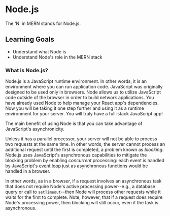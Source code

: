 # Node.js

The 'N' in MERN stands for Node.js.

## Learning Goals

- Understand what Node is
- Understand Node's role in the MERN stack

### What is Node.js?

Node.js is a JavaScript runtime environment. In other words, it is an
environment where you can run application code. JavaScript was originally
designed to be used only in browsers. Node allows us to utilize JavaScript code
outside of the browser in order to build network applications. You have already
used Node to help manage your React app's dependencies. Now you will be taking
it one step further and using it as a runtime environment for your server. You
will truly have a full-stack JavaScript app!

The main benefit of using Node is that you can take advantage of JavaScript's
asynchronicity.

Unless it has a parallel processor, your server will not be able to process two
requests at the same time. In other words, the server cannot process an
additional request until the first is completed, a problem known as _blocking_.
Node.js uses JavaScript's asynchronous capabilities to mitigate the blocking
problem by enabling _concurrent_ processing: each event is handled by
JavaScript's [event loop] just as asynchronous functions would be handled in a
browser.

In other words, as in a browser, if a request involves an asynchronous task that
does not require Node's active processing power--e.g., a database query or call
to `setTimeout`--then Node will process other requests while it waits for the
first to complete. Note, however, that if a request does require Node's
processing power, then blocking will still occur, even if the task is
asynchronous.

[event loop]: http://latentflip.com/loupe/?code=JC5vbignYnV0dG9uJywgJ2NsaWNrJywgZnVuY3Rpb24gb25DbGljaygpIHsKICAgIHNldFRpbWVvdXQoZnVuY3Rpb24gdGltZXIoKSB7CiAgICAgICAgY29uc29sZS5sb2coJ1lvdSBjbGlja2VkIHRoZSBidXR0b24hJyk7ICAgIAogICAgfSwgMjAwMCk7Cn0pOwoKY29uc29sZS5sb2coIkhpISIpOwoKc2V0VGltZW91dChmdW5jdGlvbiB0aW1lb3V0KCkgewogICAgY29uc29sZS5sb2coIkNsaWNrIHRoZSBidXR0b24hIik7Cn0sIDUwMDApOwoKY29uc29sZS5sb2coIldlbGNvbWUgdG8gbG91cGUuIik7!!!PGJ1dHRvbj5DbGljayBtZSE8L2J1dHRvbj4%3D
